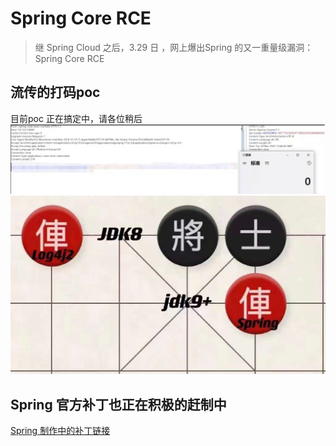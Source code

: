 # Spring Core RCE

> 继 Spring Cloud 之后，3.29 日 ，网上爆出Spring 的又一重量级漏洞：Spring Core RCE 

## 流传的打码poc
目前poc 正在搞定中，请各位稍后
![流传的打码poc](images/poc.png)  
![尴尬的局面](images/img_1.png)

## Spring 官方补丁也正在积极的赶制中  
[Spring 制作中的补丁链接](https://github.com/spring-projects/spring-framework/commit/7f7fb58dd0dae86d22268a4b59ac7c72a6c22529)